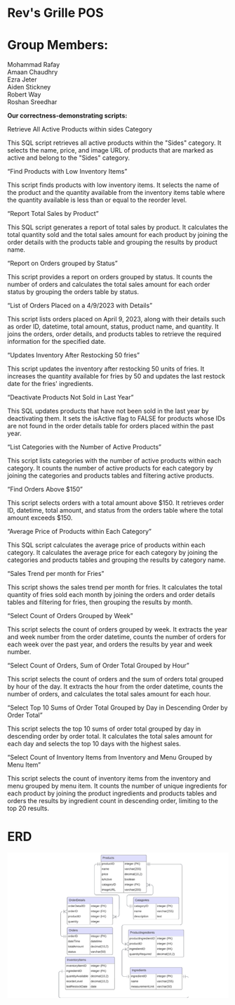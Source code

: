 # Rev's Grille POS

# Group Members:
Mohammad Rafay  
Amaan Chaudhry  
Ezra Jeter  
Aiden Stickney  
Robert Way  
Roshan Sreedhar



__Our correctness-demonstrating scripts:__

Retrieve All Active Products within sides Category

This SQL script retrieves all active products within the "Sides" category. It selects the name, price, and image URL of products that are marked as active and belong to the "Sides" category.

“Find Products with Low Inventory Items” 

This script finds products with low inventory items. It selects the name of the product and the quantity available from the inventory items table where the quantity available is less than or equal to the reorder level.

“Report Total Sales by Product”

This SQL script generates a report of total sales by product. It calculates the total quantity sold and the total sales amount for each product by joining the order details with the products table and grouping the results by product name.

“Report on Orders grouped by Status”

This script provides a report on orders grouped by status. It counts the number of orders and calculates the total sales amount for each order status by grouping the orders table by status.

“List of Orders Placed on a 4/9/2023 with Details”

This script lists orders placed on April 9, 2023, along with their details such as order ID, datetime, total amount, status, product name, and quantity. It joins the orders, order details, and products tables to retrieve the required information for the specified date.

“Updates Inventory After Restocking 50 fries”

This script updates the inventory after restocking 50 units of fries. It increases the quantity available for fries by 50 and updates the last restock date for the fries' ingredients.

“Deactivate Products Not Sold in Last Year”

This SQL updates products that have not been sold in the last year by deactivating them. It sets the isActive flag to FALSE for products whose IDs are not found in the order details table for orders placed within the past year.

“List Categories with the Number of Active Products”

This script lists categories with the number of active products within each category. It counts the number of active products for each category by joining the categories and products tables and filtering active products.

“Find Orders Above $150”

This script selects orders with a total amount above $150. It retrieves order ID, datetime, total amount, and status from the orders table where the total amount exceeds $150.

“Average Price of Products within Each Category”

This SQL script calculates the average price of products within each category. It calculates the average price for each category by joining the categories and products tables and grouping the results by category name.

“Sales Trend per month for Fries”

This script shows the sales trend per month for fries. It calculates the total quantity of fries sold each month by joining the orders and order details tables and filtering for fries, then grouping the results by month.

“Select Count of Orders Grouped by Week”

This script selects the count of orders grouped by week. It extracts the year and week number from the order datetime, counts the number of orders for each week over the past year, and orders the results by year and week number.

“Select Count of Orders, Sum of Order Total Grouped by Hour”

This script selects the count of orders and the sum of orders total grouped by hour of the day. It extracts the hour from the order datetime, counts the number of orders, and calculates the total sales amount for each hour.

“Select Top 10 Sums of Order Total Grouped by Day in Descending Order by Order Total”

This script selects the top 10 sums of order total grouped by day in descending order by order total. It calculates the total sales amount for each day and selects the top 10 days with the highest sales.

“Select Count of Inventory Items from Inventory and Menu Grouped by Menu Item”

This script selects the count of inventory items from the inventory and menu grouped by menu item. It counts the number of unique ingredients for each product by joining the product ingredients and products tables and orders the results by ingredient count in descending order, limiting to the top 20 results.




# ERD

![erd diagram](erd.png)
